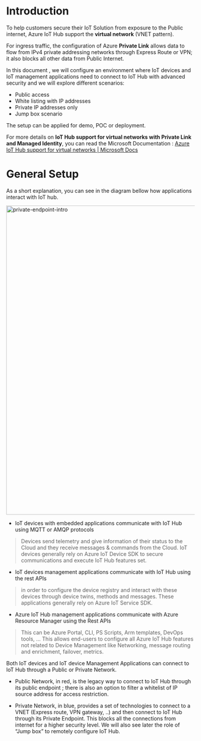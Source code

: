 # Introduction

To help customers secure their IoT Solution from exposure to the Public internet, Azure IoT Hub support the **virtual network** (VNET pattern).

For ingress traffic, the configuration of Azure **Private Link** allows data to flow from IPv4 private addressing networks through Express Route or VPN; it also blocks all other data from Public Internet.

In this document , we will configure an environment where IoT devices and IoT management applications need to connect to IoT Hub with advanced security and we will explore different scenarios:

- Public access
- White listing with IP addresses
- Private IP addresses only
- Jump box scenario

The setup can be applied for demo, POC or deployment.

For more details on **IoT Hub support for virtual networks with Private Link and Managed Identity**,  you can read the Microsoft Documentation : [Azure IoT Hub support for virtual networks | Microsoft Docs](https://docs.microsoft.com/en-us/azure/iot-hub/virtual-network-support)

# General Setup
As a short explanation, you can see in the diagram bellow how applications interact with IoT hub.

<img width="823" alt="private-endpoint-intro" src="https://user-images.githubusercontent.com/26851738/189710758-d078270a-5215-4ab8-b649-f45376c899d9.png">

- IoT devices with embedded applications communicate with IoT Hub using MQTT or AMQP protocols
> Devices send telemetry and give information of their status to the Cloud and they receive messages & commands from the Cloud. IoT devices generally rely on Azure IoT Device SDK to secure communications and execute IoT Hub features set.

- IoT devices management applications communicate with IoT Hub using the rest APIs 
> in order to configure the device registry and interact with these devices through device twins, methods and messages. These applications generally rely on Azure IoT Service SDK.

- Azure IoT Hub management applications communicate with Azure Resource Manager using the Rest APIs
> This can be Azure Portal, CLI, PS Scripts, Arm templates, DevOps tools, … This allows end-users to configure all Azure IoT Hub features not related to Device Management like Networking, message routing and enrichment, failover, metrics.

Both IoT devices and IoT device Management Applications can connect to IoT Hub through a Public or Private Network.

- Public Network, in red, is the legacy way to connect to IoT Hub through its public endpoint ; there is also an option to filter a whitelist of IP source address for access restriction.

- Private Network, in blue, provides a set of technologies to connect to a VNET (Express route, VPN gateway, ..) and then connect to IoT Hub through its Private Endpoint. This blocks all the connections from internet for a higher security level. We will also see later the role of “Jump box” to remotely configure IoT Hub.
